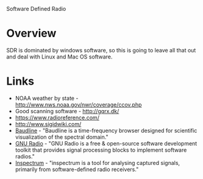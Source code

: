 Software Defined Radio

# Overview

SDR is dominated by windows software, so this is going to leave all that out and deal with Linux and Mac OS software.

# Links

- NOAA weather by state - <http://www.nws.noaa.gov/nwr/coverage/ccov.php>
- Good scanning software - <http://gqrx.dk/>
- <https://www.radioreference.com/>
- <http://www.sigidwiki.com/>
- [Baudline](http://www.baudline.com/) - "Baudline is a time-frequency browser designed for scientific visualization of the spectral domain."
- [GNU Radio](http://gnuradio.org/) - "GNU Radio is a free & open-source software development toolkit that provides signal processing blocks to implement software radios."
- [Inspectrum](https://github.com/miek/inspectrum) - "inspectrum is a tool for analysing captured signals, primarily from software-defined radio receivers."
